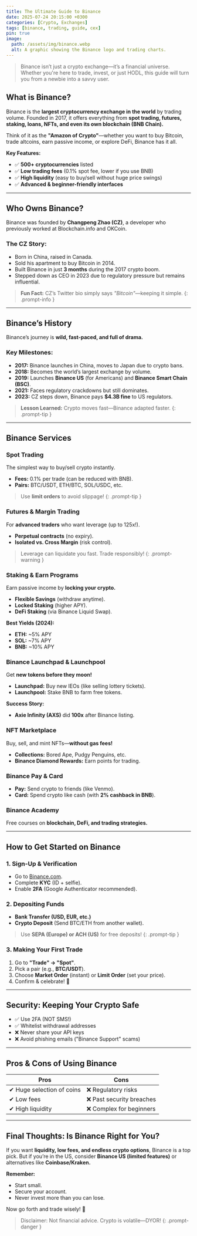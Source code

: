 ```yaml
---
title: The Ultimate Guide to Binance
date: 2025-07-24 20:15:00 +0300
categories: [Crypto, Exchanges]
tags: [binance, trading, guide, cex]
pin: true
image:
  path: /assets/img/binance.webp
  alt: A graphic showing the Binance logo and trading charts.
---
```


> Binance isn’t just a crypto exchange—it’s a financial universe. Whether you're here to trade, invest, or just HODL, this guide will turn you from a newbie into a savvy user.

## What is Binance?

Binance is the **largest cryptocurrency exchange in the world** by trading volume. Founded in 2017, it offers everything from **spot trading, futures, staking, loans, NFTs, and even its own blockchain (BNB Chain).**

Think of it as the **"Amazon of Crypto"**—whether you want to buy Bitcoin, trade altcoins, earn passive income, or explore DeFi, Binance has it all.

**Key Features:**
- ✅ **500+ cryptocurrencies** listed
- ✅ **Low trading fees** (0.1% spot fee, lower if you use BNB)
- ✅ **High liquidity** (easy to buy/sell without huge price swings)
- ✅ **Advanced & beginner-friendly interfaces**

---

## Who Owns Binance?

Binance was founded by **Changpeng Zhao (CZ)**, a developer who previously worked at Blockchain.info and OKCoin.

### The CZ Story:
- Born in China, raised in Canada.
- Sold his apartment to buy Bitcoin in 2014.
- Built Binance in just **3 months** during the 2017 crypto boom.
- Stepped down as CEO in 2023 due to regulatory pressure but remains influential.

> **Fun Fact:** CZ’s Twitter bio simply says *"Bitcoin"*—keeping it simple.
{: .prompt-info }

---

## Binance’s History

Binance’s journey is **wild, fast-paced, and full of drama.**

### Key Milestones:
- **2017:** Binance launches in China, moves to Japan due to crypto bans.
- **2018:** Becomes the world’s largest exchange by volume.
- **2019:** Launches **Binance US** (for Americans) and **Binance Smart Chain (BSC)**.
- **2021:** Faces regulatory crackdowns but still dominates.
- **2023:** CZ steps down, Binance pays **$4.3B fine** to US regulators.

> **Lesson Learned:** Crypto moves fast—Binance adapted faster.
{: .prompt-tip }

---

## Binance Services

### Spot Trading
The simplest way to buy/sell crypto instantly.
- **Fees:** 0.1% per trade (can be reduced with BNB).
- **Pairs:** BTC/USDT, ETH/BTC, SOL/USDC, etc.

> Use **limit orders** to avoid slippage!
{: .prompt-tip }

### Futures & Margin Trading
For **advanced traders** who want leverage (up to 125x!).
- **Perpetual contracts** (no expiry).
- **Isolated vs. Cross Margin** (risk control).

> Leverage can liquidate you fast. Trade responsibly!
{: .prompt-warning }

### Staking & Earn Programs
Earn passive income by **locking your crypto.**
- **Flexible Savings** (withdraw anytime).
- **Locked Staking** (higher APY).
- **DeFi Staking** (via Binance Liquid Swap).

**Best Yields (2024):**
- **ETH:** ~5% APY
- **SOL:** ~7% APY
- **BNB:** ~10% APY

### Binance Launchpad & Launchpool
Get **new tokens before they moon!**
- **Launchpad:** Buy new IEOs (like selling lottery tickets).
- **Launchpool:** Stake BNB to farm free tokens.

**Success Story:**
- **Axie Infinity (AXS)** did **100x** after Binance listing.

### NFT Marketplace
Buy, sell, and mint NFTs—**without gas fees!**
- **Collections:** Bored Ape, Pudgy Penguins, etc.
- **Binance Diamond Rewards:** Earn points for trading.

### Binance Pay & Card
- **Pay:** Send crypto to friends (like Venmo).
- **Card:** Spend crypto like cash (with **2% cashback in BNB**).

### Binance Academy
Free courses on **blockchain, DeFi, and trading strategies.**

---

## How to Get Started on Binance

### 1. Sign-Up & Verification
- Go to [Binance.com](https://www.binance.com).
- Complete **KYC** (ID + selfie).
- Enable **2FA** (Google Authenticator recommended).

### 2. Depositing Funds
- **Bank Transfer (USD, EUR, etc.)**
- **Crypto Deposit** (Send BTC/ETH from another wallet).

> Use **SEPA (Europe) or ACH (US)** for free deposits!
{: .prompt-tip }

### 3. Making Your First Trade
1. Go to **"Trade" → "Spot"**.
2. Pick a pair (e.g., **BTC/USDT**).
3. Choose **Market Order** (instant) or **Limit Order** (set your price).
4. Confirm & celebrate! 🎉

---

## Security: Keeping Your Crypto Safe
- ✅ Use 2FA (NOT SMS!)
- ✅ Whitelist withdrawal addresses
- ❌ Never share your API keys
- ❌ Avoid phishing emails ("Binance Support" scams)

---

## Pros & Cons of Using Binance

| **Pros** | **Cons** |
| ----------------------- | ------------------------- |
| ✔ Huge selection of coins | ❌ Regulatory risks       |
| ✔ Low fees              | ❌ Past security breaches |
| ✔ High liquidity        | ❌ Complex for beginners  |

---

## Final Thoughts: Is Binance Right for You?
If you want **liquidity, low fees, and endless crypto options**, Binance is a top pick. But if you’re in the US, consider **Binance US (limited features)** or alternatives like **Coinbase/Kraken.**

**Remember:**
- Start small.
- Secure your account.
- Never invest more than you can lose.

Now go forth and trade wisely! 🚀

> Disclaimer: Not financial advice. Crypto is volatile—DYOR!
{: .prompt-danger }